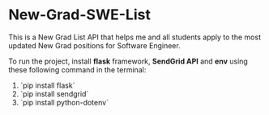 # New-Grad-SWE-List

This is a New Grad List API that helps me and all students apply to the most updated New Grad positions for Software Engineer.

To run the project, install **flask** framework, **SendGrid API** and **env** using these following command in the terminal:
<ol>
  <li> `pip install flask` </li>
  <li>`pip install sendgrid`</li>
  <li>`pip install python-dotenv`</li>
</ol>
